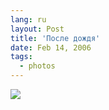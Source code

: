 ```yaml
---
lang: ru
layout: Post
title: 'После дождя'
date: Feb 14, 2006
tags:
  - photos
---
```


![](http://wow.sapegin.me/222j1g0o1d3J/F0070-0005.jpg)

